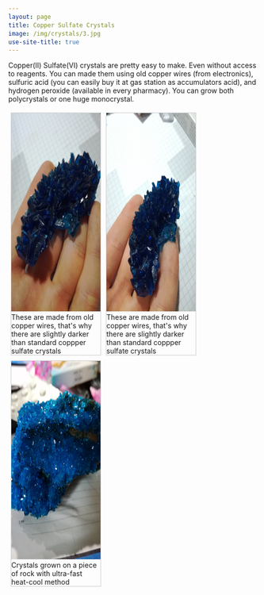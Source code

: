 ```yaml
---
layout: page
title: Copper Sulfate Crystals
image: /img/crystals/3.jpg
use-site-title: true
---
```

Copper(II) Sulfate(VI) crystals are pretty easy to make. Even without access to reagents. You can made them using old copper wires
(from electronics), sulfuric acid (you can easily buy it at gas station as accumulators acid), and hydrogen peroxide
 (available in every pharmacy). You can grow both polycrystals or one huge monocrystal.

<html>
<head>
<style>
div.gallery {
  margin: 5px;
  border: 1px solid #ccc;
  float: left;
  width: 180px;
}

div.gallery:hover {
  border: 1px solid #777;
}

div.gallery img {
  width: 100%;
  height: auto;
}

div.desc {
  padding: 15px;
  text-align: center;
}
</style>
</head>
<body>

<div class="gallery">
  <a target="_blank" href="https://krevik.github.io/img/crystals/1.jpg">
    <img src="/img/crystals/1.jpg" alt="Copper(II) Sulfate(VI) Crystals" width="600" height="400">
  </a>
  <div class="desc">These are made from old copper wires, that's why there are slightly darker than standard coppper sulfate crystals</div>
</div>

<div class="gallery">
  <a target="_blank" href="https://krevik.github.io/img/crystals/2.jpg">
    <img src="/img/crystals/2.jpg" alt="Copper(II) Sulfate(VI) Crystals" width="600" height="400">
  </a>
  <div class="desc">These are made from old copper wires, that's why there are slightly darker than standard coppper sulfate crystals</div>
</div>

<div class="gallery">
  <a target="_blank" href="https://krevik.github.io/img/crystals/3.jpg">
    <img src="/img/crystals/3.jpg" alt="Copper(II) Sulfate(VI) Crystals" width="600" height="400">
  </a>
  <div class="desc">Crystals grown on a piece of rock with ultra-fast heat-cool method</div>
</div>

</body>
</html>

